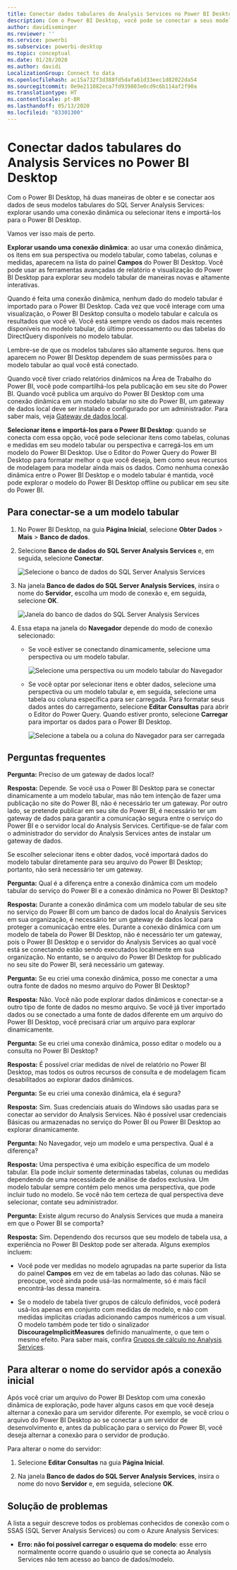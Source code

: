 ```yaml
---
title: Conectar dados tabulares do Analysis Services no Power BI Desktop
description: Com o Power BI Desktop, você pode se conectar a seus modelos tabulares do SQL Server Analysis Services e obter dados deles usando uma conexão dinâmica ou selecionando itens para importação para o Power BI Desktop.
author: davidiseminger
ms.reviewer: ''
ms.service: powerbi
ms.subservice: powerbi-desktop
ms.topic: conceptual
ms.date: 01/28/2020
ms.author: davidi
LocalizationGroup: Connect to data
ms.openlocfilehash: ac15a732f3d388fd5dafa61d33eec1d82022da54
ms.sourcegitcommit: 0e9e211082eca7fd939803e0cd9c6b114af2f90a
ms.translationtype: HT
ms.contentlocale: pt-BR
ms.lasthandoff: 05/13/2020
ms.locfileid: "83301300"
---
```

# <a name="connect-to-analysis-services-tabular-data-in-power-bi-desktop"></a>Conectar dados tabulares do Analysis Services no Power BI Desktop
Com o Power BI Desktop, há duas maneiras de obter e se conectar aos dados de seus modelos tabulares do SQL Server Analysis Services: explorar usando uma conexão dinâmica ou selecionar itens e importá-los para o Power BI Desktop.

Vamos ver isso mais de perto.

**Explorar usando uma conexão dinâmica**: ao usar uma conexão dinâmica, os itens em sua perspectiva ou modelo tabular, como tabelas, colunas e medidas, aparecem na lista do painel **Campos** do Power BI Desktop. Você pode usar as ferramentas avançadas de relatório e visualização do Power BI Desktop para explorar seu modelo tabular de maneiras novas e altamente interativas.

Quando é feita uma conexão dinâmica, nenhum dado do modelo tabular é importado para o Power BI Desktop. Cada vez que você interage com uma visualização, o Power BI Desktop consulta o modelo tabular e calcula os resultados que você vê. Você está sempre vendo os dados mais recentes disponíveis no modelo tabular, do último processamento ou das tabelas do DirectQuery disponíveis no modelo tabular. 

Lembre-se de que os modelos tabulares são altamente seguros. Itens que aparecem no Power BI Desktop dependem de suas permissões para o modelo tabular ao qual você está conectado.

Quando você tiver criado relatórios dinâmicos na Área de Trabalho do Power BI, você pode compartilhá-los pela publicação em seu site do Power BI. Quando você publica um arquivo do Power BI Desktop com uma conexão dinâmica em um modelo tabular no site do Power BI, um gateway de dados local deve ser instalado e configurado por um administrador. Para saber mais, veja [Gateway de dados local](service-gateway-onprem.md).

**Selecionar itens e importá-los para o Power BI Desktop**: quando se conecta com essa opção, você pode selecionar itens como tabelas, colunas e medidas em seu modelo tabular ou perspectiva e carregá-los em um modelo do Power BI Desktop. Use o Editor do Power Query do Power BI Desktop para formatar melhor o que você deseja, bem como seus recursos de modelagem para modelar ainda mais os dados. Como nenhuma conexão dinâmica entre o Power BI Desktop e o modelo tabular é mantida, você pode explorar o modelo do Power BI Desktop offline ou publicar em seu site do Power BI.

## <a name="to-connect-to-a-tabular-model"></a>Para conectar-se a um modelo tabular
1. No Power BI Desktop, na guia **Página Inicial**, selecione **Obter Dados** > **Mais** > **Banco de dados**.
   
1. Selecione **Banco de dados do SQL Server Analysis Services** e, em seguida, selecione **Conectar**.
   
   ![Selecione o banco de dados do SQL Server Analysis Services](media/desktop-analysis-services-tabular-data/pbid_sqlas_getdata_as.png)
3. Na janela **Banco de dados do SQL Server Analysis Services**, insira o nome do **Servidor**, escolha um modo de conexão e, em seguida, selecione **OK**.
   
   ![Janela do banco de dados do SQL Server Analysis Services](media/desktop-analysis-services-tabular-data/pbid_sqlas_getdata_as_server.png)
4. Essa etapa na janela do **Navegador** depende do modo de conexão selecionado:

   - Se você estiver se conectando dinamicamente, selecione uma perspectiva ou um modelo tabular.
  
      ![Selecione uma perspectiva ou um modelo tabular do Navegador](media/desktop-analysis-services-tabular-data/pbid_sqlas_getdata_as_live.png)
   - Se você optar por selecionar itens e obter dados, selecione uma perspectiva ou um modelo tabular e, em seguida, selecione uma tabela ou coluna específica para ser carregada. Para formatar seus dados antes do carregamento, selecione **Editar Consultas** para abrir o Editor do Power Query. Quando estiver pronto, selecione **Carregar** para importar os dados para o Power BI Desktop.

      ![Selecione a tabela ou a coluna do Navegador para ser carregada](media/desktop-analysis-services-tabular-data/pbid_sqlas_getdata_as_select.png)

## <a name="frequently-asked-questions"></a>Perguntas frequentes
**Pergunta:** Preciso de um gateway de dados local?

**Resposta:** Depende. Se você usa o Power BI Desktop para se conectar dinamicamente a um modelo tabular, mas não tem intenção de fazer uma publicação no site do Power BI, não é necessário ter um gateway. Por outro lado, se pretende publicar em seu site do Power BI, é necessário ter um gateway de dados para garantir a comunicação segura entre o serviço do Power BI e o servidor local do Analysis Services. Certifique-se de falar com o administrador do servidor do Analysis Services antes de instalar um gateway de dados.

Se escolher selecionar itens e obter dados, você importará dados do modelo tabular diretamente para seu arquivo do Power BI Desktop; portanto, não será necessário ter um gateway.

**Pergunta:** Qual é a diferença entre a conexão dinâmica com um modelo tabular do serviço do Power BI e a conexão dinâmica no Power BI Desktop?

**Resposta:** Durante a conexão dinâmica com um modelo tabular de seu site no serviço do Power BI com um banco de dados local do Analysis Services em sua organização, é necessário ter um gateway de dados local para proteger a comunicação entre eles. Durante a conexão dinâmica com um modelo de tabela do Power BI Desktop, não é necessário ter um gateway, pois o Power BI Desktop e o servidor do Analysis Services ao qual você está se conectando estão sendo executados localmente em sua organização. No entanto, se o arquivo do Power BI Desktop for publicado no seu site do Power BI, será necessário um gateway.

**Pergunta:** Se eu criei uma conexão dinâmica, posso me conectar a uma outra fonte de dados no mesmo arquivo do Power BI Desktop?

**Resposta:** Não. Você não pode explorar dados dinâmicos e conectar-se a outro tipo de fonte de dados no mesmo arquivo. Se você já tiver importado dados ou se conectado a uma fonte de dados diferente em um arquivo do Power BI Desktop, você precisará criar um arquivo para explorar dinamicamente.

**Pergunta:** Se eu criei uma conexão dinâmica, posso editar o modelo ou a consulta no Power BI Desktop?

**Resposta:** É possível criar medidas de nível de relatório no Power BI Desktop, mas todos os outros recursos de consulta e de modelagem ficam desabilitados ao explorar dados dinâmicos.

**Pergunta:** Se eu criei uma conexão dinâmica, ela é segura?

**Resposta:** Sim. Suas credenciais atuais do Windows são usadas para se conectar ao servidor do Analysis Services. Não é possível usar credenciais Básicas ou armazenadas no serviço do Power BI ou Power BI Desktop ao explorar dinamicamente.

**Pergunta:** No Navegador, vejo um modelo e uma perspectiva. Qual é a diferença?

**Resposta:** Uma perspectiva é uma exibição específica de um modelo tabular. Ela pode incluir somente determinadas tabelas, colunas ou medidas dependendo de uma necessidade de análise de dados exclusiva. Um modelo tabular sempre contém pelo menos uma perspectiva, que pode incluir tudo no modelo. Se você não tem certeza de qual perspectiva deve selecionar, contate seu administrador.

**Pergunta:** Existe algum recurso do Analysis Services que muda a maneira em que o Power BI se comporta?

**Resposta:** Sim. Dependendo dos recursos que seu modelo de tabela usa, a experiência no Power BI Desktop pode ser alterada. Alguns exemplos incluem:
* Você pode ver medidas no modelo agrupadas na parte superior da lista do painel **Campos** em vez de em tabelas ao lado das colunas. Não se preocupe, você ainda pode usá-las normalmente, só é mais fácil encontrá-las dessa maneira.

* Se o modelo de tabela tiver grupos de cálculo definidos, você poderá usá-los apenas em conjunto com medidas de modelo, e não com medidas implícitas criadas adicionando campos numéricos a um visual. O modelo também pode ter tido o sinalizador **DiscourageImplicitMeasures** definido manualmente, o que tem o mesmo efeito. Para saber mais, confira [Grupos de cálculo no Analysis Services](https://docs.microsoft.com/analysis-services/tabular-models/calculation-groups#benefits).

## <a name="to-change-the-server-name-after-initial-connection"></a>Para alterar o nome do servidor após a conexão inicial
Após você criar um arquivo do Power BI Desktop com uma conexão dinâmica de exploração, pode haver alguns casos em que você deseja alternar a conexão para um servidor diferente. Por exemplo, se você criou o arquivo do Power BI Desktop ao se conectar a um servidor de desenvolvimento e, antes da publicação para o serviço do Power BI, você deseja alternar a conexão para o servidor de produção.

Para alterar o nome do servidor:

1. Selecione **Editar Consultas** na guia **Página Inicial**.

2. Na janela **Banco de dados do SQL Server Analysis Services**, insira o nome do novo **Servidor** e, em seguida, selecione **OK**.

   
## <a name="troubleshooting"></a>Solução de problemas 
A lista a seguir descreve todos os problemas conhecidos de conexão com o SSAS (SQL Server Analysis Services) ou com o Azure Analysis Services: 

* **Erro: não foi possível carregar o esquema do modelo**: esse erro normalmente ocorre quando o usuário que se conecta ao Analysis Services não tem acesso ao banco de dados/modelo.

